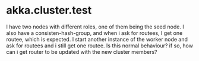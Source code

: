 # akka.cluster.test

I have two nodes with different roles, one of them being the seed node. I also have a consisten-hash-group, and when i ask for routees, I get one routee, which is expected. I start another instance of the worker node and ask for routees and i still get one routee. Is this normal behaviour? if so, how can i get router to be updated with the new cluster members?

